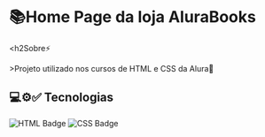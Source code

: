 <h1>📚Home Page da loja AluraBooks</h1>

<h2Sobre⚡</h2>
<p>>Projeto utilizado nos cursos de HTML e CSS da Alura🚀</p>

## 💻⚙️✅ Tecnologias
<div>
  <img src="https://img.shields.io/badge/HTML5?style=for-the-badge&logo=HTML5&logoColor=white" alt="HTML Badge">
  <img src="https://img.shields.io/badge/CSS3?style=for-the-badge&logo=CSS3&logoColor=white" alt="CSS Badge">
</div>
